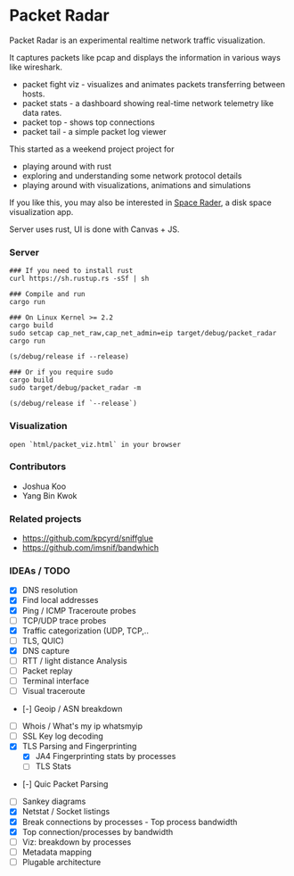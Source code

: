 # Packet Radar

Packet Radar is an experimental realtime network traffic visualization.

It captures packets like pcap and displays the information in various ways like wireshark.

- packet fight viz - visualizes and animates packets transferring between hosts.
- packet stats - a dashboard showing real-time network telemetry like data rates.
- packet top - shows top connections
- packet tail - a simple packet log viewer

This started as a weekend project project for
- playing around with rust
- exploring and understanding some network protocol details
- playing around with visualizations, animations and simulations

If you like this, you may also be interested in [Space Rader](https://github.com/zz85/space-radar), a disk space visualization app.

Server uses rust, UI is done with Canvas + JS.

### Server

```
### If you need to install rust
curl https://sh.rustup.rs -sSf | sh

### Compile and run
cargo run

### On Linux Kernel >= 2.2
cargo build
sudo setcap cap_net_raw,cap_net_admin=eip target/debug/packet_radar
cargo run

(s/debug/release if --release)

### Or if you require sudo
cargo build
sudo target/debug/packet_radar -m

(s/debug/release if `--release`)
```

### Visualization

```
open `html/packet_viz.html` in your browser
```

### Contributors

- Joshua Koo
- Yang Bin Kwok

### Related projects
- https://github.com/kpcyrd/sniffglue
- https://github.com/imsnif/bandwhich

### IDEAs / TODO
- [x] DNS resolution
- [x] Find local addresses
- [x] Ping / ICMP Traceroute probes
- [ ] TCP/UDP trace probes
- [x] Traffic categorization (UDP, TCP,..
- [ ] TLS, QUIC)
- [x] DNS capture
- [ ] RTT / light distance Analysis
- [ ] Packet replay
- [ ] Terminal interface
- [ ] Visual traceroute
- [-] Geoip / ASN breakdown
- [ ] Whois / What's my ip whatsmyip
- [ ] SSL Key log decoding
- [x] TLS Parsing and Fingerprinting
   - [x] JA4 Fingerprinting stats by processes
   - [ ] TLS Stats
- [-] Quic Packet Parsing
- [ ] Sankey diagrams
- [x] Netstat / Socket listings
- [x] Break connections by processes - Top process bandwidth
- [x] Top connection/processes by bandwidth
- [ ] Viz: breakdown by processes
- [ ] Metadata mapping
- [ ] Plugable architecture

